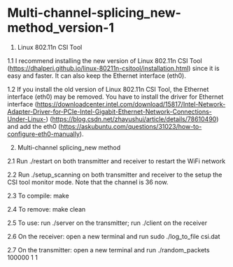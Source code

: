 # Multi-channel-splicing_new-method_version-1

1.	Linux 802.11n CSI Tool

1.1	I recommend installing the new version of Linux 802.11n CSI Tool (https://dhalperi.github.io/linux-80211n-csitool/installation.html) since it is easy and faster. It can also keep the Ethernet interface (eth0).

1.2	 If you install the old version of Linux 802.11n CSI Tool, the Ethernet interface (eth0) may be removed. You have to install the driver for Ethernet interface (https://downloadcenter.intel.com/download/15817/Intel-Network-Adapter-Driver-for-PCIe-Intel-Gigabit-Ethernet-Network-Connections-Under-Linux-) (https://blog.csdn.net/zhayushui/article/details/78610490) and add the eth0 (https://askubuntu.com/questions/31023/how-to-configure-eth0-manually).

2.	Multi-channel splicing_new method

2.1	Run ./restart on both transmitter and receiver to restart the WiFi network

2.2	Run ./setup_scanning on both transmitter and receiver to the setup the CSI tool monitor mode. Note that the channel is 36 now.

2.3	To compile: make

2.4	To remove: make clean

2.5	To use: run ./server on the transmitter; run ./client on the receiver

2.6	On the receiver: open a new terminal and run sudo ./log_to_file csi.dat

2.7	On the transmitter: open a new terminal and run ./random_packets 100000 1 1
